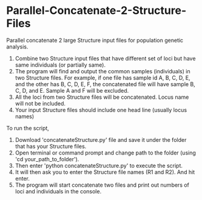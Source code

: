 # Parallel-Concatenate-2-Structure-Files
Parallel concatenate 2 large Structure input files for population genetic analysis.

1. Combine two Structure input files that have different set of loci but have same individuals (or partially same). 
2. The program will find and output the common samples (individuals) in two Structure files. For example, if one file has sample id A, B, C, D, E, and the other has B, C, D, E, F, the concatenated file will have sample B, C, D, and E. Sample A and F will be excluded.
3. All the loci from two Structure files will be concatenated. Locus name will not be included. 
4. Your input Structure files should include one head line (usually locus names)

To run the script,

1. Download 'concatenateStructure.py' file and save it under the folder that has your Structure files. 
2. Open terminal or command prompt and change path to the folder (using 'cd your_path_to_folder').
3. Then enter 'python concatenateStructure.py' to execute the script.
4. It will then ask you to enter the Structure file names (R1 and R2). And hit enter.
5. The program will start concatenate two files and print out numbers of loci and individuals in the console.



